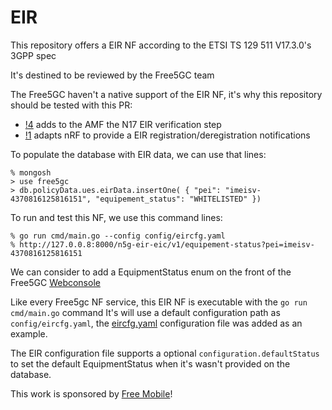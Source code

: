 # EIR
This repository offers a EIR NF according to the ETSI TS 129 511 V17.3.0's 3GPP spec

It's destined to be reviewed by the Free5GC team

The Free5GC haven't a native support of the EIR NF, it's why this repository should be tested with this PR:
- [!4](https://github.com/adjivas/amf/pull/4) adds to the AMF the N17 EIR verification step
- [!1](https://github.com/adjivas/nrf/pull/1/files) adapts nRF to provide a EIR registration/deregistration notifications

To populate the database with EIR data, we can use that lines:
```shell
% mongosh
> use free5gc
> db.policyData.ues.eirData.insertOne( { "pei": "imeisv-4370816125816151", "equipement_status": "WHITELISTED" })
```

To run and test this NF, we use this command lines:
```shell
% go run cmd/main.go --config config/eircfg.yaml
% http://127.0.0.8:8000/n5g-eir-eic/v1/equipement-status?pei=imeisv-4370816125816151
```

We can consider to add a EquipmentStatus enum on the front of the Free5GC [Webconsole](https://github.com/free5gc/webconsole)

Like every Free5gc NF service, this EIR NF is executable with the `go run cmd/main.go` command
It's will use a default configuration path as `config/eircfg.yaml`, the [eircfg.yaml](https://github.com/adjivas/eir/blob/main/config/eircfg.yaml) configuration file was added as an example.

The EIR configuration file supports a optional `configuration.defaultStatus` to set the default EquipmentStatus when it's wasn't provided on the database.

This work is sponsored by [Free Mobile](https://mobile.free.fr)!
